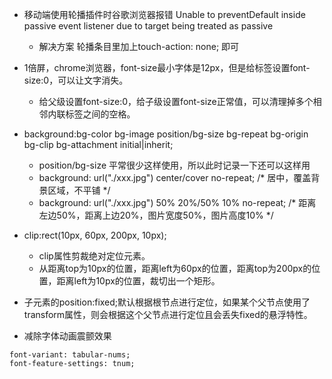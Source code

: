 * 移动端使用轮播插件时谷歌浏览器报错 Unable to preventDefault inside passive event listener due to target being treated as passive
     - 解决方案 轮播条目里加上touch-action: none; 即可

* 1倍屏，chrome浏览器，font-size最小字体是12px，但是给标签设置font-size:0，可以让文字消失。
    - 给父级设置font-size:0，给子级设置font-size正常值，可以清理掉多个相邻内联标签之间的空格。

* background:bg-color bg-image position/bg-size bg-repeat bg-origin bg-clip bg-attachment initial|inherit;
    - position/bg-size 平常很少这样使用，所以此时记录一下还可以这样用
    - background: url("./xxx.jpg") center/cover no-repeat; /* 居中，覆盖背景区域，不平铺 */
    - background: url("./xxx.jpg") 50% 20%/50% 10% no-repeat; /* 距离左边50%，距离上边20%，图片宽度50%，图片高度10% */

* clip:rect(10px, 60px, 200px, 10px);
    - clip属性剪裁绝对定位元素。
    - 从距离top为10px的位置，距离left为60px的位置，距离top为200px的位置，距离left为10px的位置，裁切出一个矩形。

* 子元素的position:fixed;默认根据根节点进行定位，如果某个父节点使用了transform属性，则会根据这个父节点进行定位且会丢失fixed的悬浮特性。

* 减除字体动画震颤效果
```
font-variant: tabular-nums;
font-feature-settings: tnum;
```
